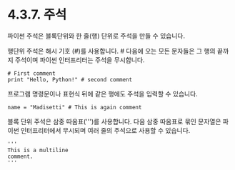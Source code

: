 # 4.3.7.     주석

파이썬 주석은 블록단위와 한 줄\(행\) 단위로 주석을 만들 수 있습니다.

행단위 주석은 해시 기호 \(\#\)를 사용합니다.  \# 다음에 오는 모든 문자들은 그 행의 끝까지 주석이며 파이썬 인터프리터는 주석을 무시합니다.

```text
# First comment
print "Hello, Python!" # second comment
```

프로그램 명령문이나 표현식 뒤에 같은 행에도 주석을 입력할 수 있습니다.

```text
name = "Madisetti" # This is again comment
```

블록 단위 주석은 삼중 따옴표\('''\)를 사용합니다. 다음 삼중 따옴표로 묶인 문자열은 파이썬 인터프리터에서 무시되며 여러 줄의 주석으로 사용할 수 있습니다.

```text
'''
This is a multiline
comment.
'''
```


